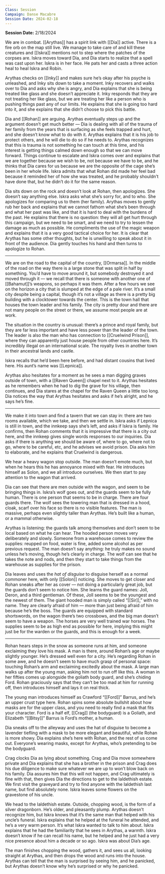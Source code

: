 ```yaml
---
Class: Session
Campaign: Danse Macabre
Session Date: 2024-02-18
---
```

**Session Date:** 2/18/2024

We are in combat. [[Arythas]] has a spirit link with [[Dia]] active. There is a fire orb on the map still live. We manage to take care of and kill these creatures and [[Iskra]] mentions not to step where the patches of the corpses are. Iskra moves toward Dia, and Dia starts to realize that a spell was cast upon her. Iskra is in her face. He pats her and casts a three action heal to heal Iskra and Robin.

Arythas checks on [[Inky]] and makes sure he’s okay after his psyche is unleashed, and Inky sits down to take a moment. Inky recovers and walks over to Dia and asks why she is angry, and Dia explains that she is being treated like glass and she doesn’t appreciate it. Inky responds that they are not treating her like glass, but we are treating her like a person who is pushing things past any of our limits. He explains that she is going too hard into it, and she explains that she didn’t choose to pick this battle.

Dia and [[Rohan]] are arguing. Arythas eventually steps up and the argument doesn’t get much better — Dia is dealing with all of the trauma of her family from the years that is surfacing as she feels trapped and hurt, and she doesn’t know what to do with it. Arythas explains that it is his job to protect others, and he will die to do so if he needs to. Arythas recognizes that this is trauma is not something he can touch at this time, and his interest is getting things calmed down enough so that we can move forward. Things continue to escalate and Iskra comes over and explains that we are together because we wish to be, not because we have to be, and he thinks that Dia cares for us because we are the opposite of the cage she’s been in her whole life. Iskra admits that what Rohan did made her feel bad because it reminded her of how she was treated, and he probably shouldn’t have done that, but he didn’t do it for the same reason.

Dia sits down on the rock and doesn’t look at Rohan, then apologizes. She doesn’t say anything else. Iskra asks what she’s sorry for, and to who. She apologizes for comparing us to them (her family). Arythas moves to gently rub her back and explains that we cannot fathom what she’s been through and what her past was like, and that it is hard to deal with the burdens of the past. He explains that there is no question: they will all get hurt through this campaign, but we need to be smart, and we need to try to lessen the damage as much as possible. He compliments the use of the magic weapon and explains that it is a very good tactical choice for her. It is clear that Arythas has some other thoughts, but he is unwilling to speak about it in front of the audience. Dia gently touches his hand and then turns to apologize to Rohan.

---

We are on the road to the capital of the country, [[Ormarsa]]. In the middle of the road on the way there is a large stone that was split in half by something. You’d have to move around it, but somebody destroyed it and moved through it — we recall that there is someone with another one of [[Bahamut]]’s weapons, so perhaps it was them. After a few hours we see on the horizon a city that is slumped at the edge of a pale river. It’s a small city despite being a capital, though it’s not a village as there is a pretty big building with a clocktower towards the center. This is the town hall that houses the town leader and his family. The city is pretty dour and there are not many people on the street or there, we assume most people are at work.

The situation in the country is unusual: there’s a prince and royal family, but they are far less important and have less power than the leader of the town. The leader is also the man who has connection to [[Cruelwind Prison]], where they can apparently just house people from other countries here. It’s incredibly illegal on an international scale. The royalty lives in another town in their ancestral lands and castle.

Iskra recalls that he’d been here before, and had distant cousins that lived here. His aunt’s name was [[Lepnica]].

Arythas also hesitates for a moment as he sees a man digging graves outside of town, with a [[Raven Queen]] chapel next to it. Arythas hesitates as he remembers when he had to dig the grave for his village, then continues, and Dia stares at the chapel for the Raven Queen a little too long. Dia notices the way that Arythas hesitates and asks if he’s alright, and he says he’s fine.

---

We make it into town and find a tavern that we can stay in: there are two rooms available, which we take, and then we settle in. Iskra asks if Lepnica is still in town, and the innkeep says she’s left, and asks if Iskra is family. He confirms, then Rohan comments that it is impressive that there is a city out here, and the innkeep gives single words responses to our inquiries. Dia asks if there is anything we should be aware of, where to go, where not to go, where to be careful, etc, and he advises we avoid prison. Dia asks him to elaborate, and he explains that Cruelwind is dangerous.

We hear a heavy wagon stop outside. The man doesn’t emote much, but when he hears this he has annoyance mixed with fear. He introduces himself as Solon, and we all introduce ourselves. We then start to pay attention to the wagon that arrived.

Dia can see that there are men outside with the wagon, and seem to be bringing things in. Iskra’s wolf goes out, and the guards seem to be fully human. There is one person that seems to be in charge. There are four guards there. The wolf sees the towering man that is dressed in a hood, cloak, scarf over his face so there is no visible features. The man is massive, perhaps even slightly taller than Arythas. He’s built like a human, or a mammal otherwise.

Arythas is listening: the guards talk among themselves and don’t seem to be local based on what he can hear. The hooded person moves very deliberately and slowly. Someone from a warehouse comes to review the supplies: reupped on food, water is fine, added some alcohol as per previous request. The man doesn’t say anything: he truly makes no sound unless he’s moving, though he’s clearly in charge. The wolf can see that he takes the note and nods, and then they start to take things from the warehouse as supplies for the prison.

Dia leaves and uses the *hat of disguise* to disguise herself as a normal commoner here, with only [[Solon]] noticing. She moves to get closer and Rohan sneaks after her as cover — not doing a particularly great job, but the guards don’t seem to notice him. She learns the guard names: Joll, Deron, and a third gentleman. Of these, Joll seems to be the youngest and the newest of them. The giant hooded man is simply called “[[Sir]],” with no name. They are clearly afraid of him — more than just being afraid of him because he’s the boss. The guards are equipped with standard shortswords, on the wagon there’s two crossbows, and the big man doesn’t seem to have a weapon. The horses are very well trained war horses. The supplies seem to be as high end as possible for here, implying this might just be for the warden or the guards, and this is enough for a week.

---

Rohan hears steps in the snow as someone runs at him, and someone exclaiming they love his mask. A man is there, around Rohan’s age or maybe slightly younger. He’s dressed well even for a city. He’s regarding Rohan in some awe, and he doesn’t seem to have much grasp of personal space: touching Rohan’s arm and exclaiming excitedly about the mask. A large man walks up after the young man, asking him not to run off like this. A woman in her fifties comes up alongside the goliath body guard, and she’s chiding Ford. Rohan graciously says that they can’t be too mad at him for running off, then introduces himself and lays it on real thick.

The young man introduces himself as Crawford “[[Ford]]” Barrus, and he’s an upper crust type here. Rohan spins some absolute bullshit about how masks are for the upper class, and you need to really find a mask that fits your character. Ford is a half elf, [[Crag]] (the bodyguard) is a Goliath, and Elizabeth “[[Bitsy]]” Barrus is Ford’s mother, a human.

Dia sneaks off to the alleyway and uses the hat of disguise to become a lavender tiefling with a mask to be more elegant and beautiful, while Rohan is more showy. Dia explains she’s here with Rohan, and the rest of us come out. Everyone’s wearing masks, except for Arythas, who’s pretending to be the bodyguard.

Crag clocks Dia as lying about something. Crag and Dia move somewhere private and Dia explains that she has a brother in the prison and Crag does his due diligence to make sure whatever we are up to won’t blow back on his family. Dia assures him that this will not happen, and Crag ultimately is fine with that, then gives Dia the directions to get to the Ialdethish estate. We first visit the graveyard and try to find anyone with the Ialdethish last name, but find absolutely none. Iskra leaves some flowers on the gravestone of his uncle.

We head to the Ialdethish estate. Outside, chopping wood, is the form of a silver dragonborn. He’s older, and pleasantly plump. Arythas doesn’t recognize him, but Iskra knows that it’s the same man that helped with his uncle’s funeral. Iskra explains that he helped at the funeral he attended, and he’s a very warm person. It’s what Iskra wanted to talk to him about. Iskra explains that he had the familiarity that he sees in Arythas, a warmth. Iskra doesn’t know if he can recall his name, but he helped and he just had a very nice presence about him a decade or so ago. Iskra was about Dia’s age.

The man finishes chopping the wood, gathers it, and sees us all, looking straight at Arythas, and then drops the wood and runs into the house. Arythas can tell that the man is surprised by seeing him, and he panicked, but Arythas doesn’t know why he’s surprised or why he panicked.